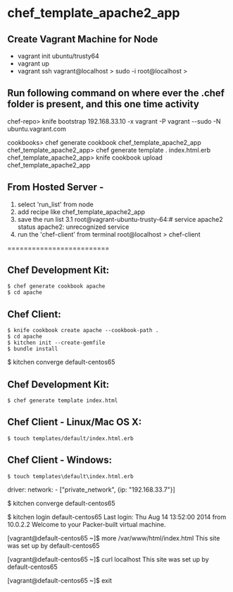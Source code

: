 # chef_template_apache2_app

Create Vagrant Machine for Node
-
- vagrant init ubuntu/trusty64
- vagrant up
- vagrant ssh
vagrant@localhost > sudo -i
root@localhost > 

Run following command on where ever the .chef folder is present, and this one time activity
-
chef-repo> knife bootstrap 192.168.33.10 -x vagrant -P vagrant --sudo -N ubuntu.vagrant.com

cookbooks> chef generate cookbook chef_template_apache2_app
chef_template_apache2_app> chef generate template . index.html.erb
chef_template_apache2_app> knife cookbook upload chef_template_apache2_app

From Hosted Server -
-
1. select 'run_list' from node
2. add recipe like chef_template_apache2_app
3. save the run list
 3.1 root@vagrant-ubuntu-trusty-64:# service apache2 status
	 apache2: unrecognized service
4. run the 'chef-client' from terminal
	root@localhost > chef-client
	
	
=========================

Chef Development Kit:
-
	$ chef generate cookbook apache
	$ cd apache

Chef Client:
-
	$ knife cookbook create apache --cookbook-path .
	$ cd apache
	$ kitchen init --create-gemfile
	$ bundle install


$ kitchen converge default-centos65


Chef Development Kit:
-
	$ chef generate template index.html

Chef Client - Linux/Mac OS X:
-
	$ touch templates/default/index.html.erb

Chef Client - Windows:
-
	$ touch templates\default\index.html.erb

driver:
	network:
	  - ["private_network", {ip: "192.168.33.7"}]

$ kitchen converge default-centos65

$ kitchen login default-centos65
Last login: Thu Aug 14 13:52:00 2014 from 10.0.2.2
Welcome to your Packer-built virtual machine.

[vagrant@default-centos65 ~]$ more /var/www/html/index.html
This site was set up by default-centos65

[vagrant@default-centos65 ~]$ curl localhost
This site was set up by default-centos65

[vagrant@default-centos65 ~]$ exit

